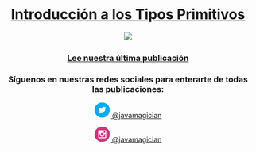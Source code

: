 <a href="https://javamagician.com/basicos/java-primitivos/">
  <h1 align="center">Introducción a los Tipos Primitivos</h1>
</a>
<p align="center">
  <a href="https://javamagician.com/basicos/java-primitivos/">
    <img src="https://javamagician.com/content/images/2023/09/java-primitivos_600x750-2.png" height="360"/>
  </a>
</p>
<h3 align="center">
  <a href="https://javamagician.com/basicos/java-primitivos/">Lee nuestra última publicación</a>
</h3>


<h3 align="center">Síguenos en nuestras redes sociales para enterarte de todas las publicaciones:</h3>

<p align="center">
  <a href="https://twitter.com/javamagician">
    <img src="https://github.com/javamagiciancom/javamagiciancom/blob/main/twitter.svg" height="32" /> @javamagician
  </a>
</p>
<p align="center">
  <a href="https://instagram.com/javamagician">
    <img src="https://github.com/javamagiciancom/javamagiciancom/blob/main/instagram.svg" height="32" /> @javamagician
  </a>
</p>
